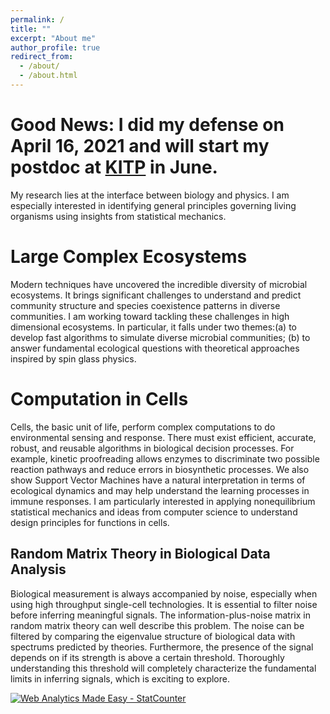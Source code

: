 ```yaml
---
permalink: /
title: ""
excerpt: "About me"
author_profile: true
redirect_from: 
  - /about/
  - /about.html
---
```


Good News: I did my defense on April 16, 2021 and will start my postdoc at [KITP](https://www.kitp.ucsb.edu/) in June.
======

My research lies at the interface between biology and physics. I am especially interested in identifying general principles governing living organisms using insights from statistical mechanics.

Large Complex Ecosystems
======
Modern techniques have uncovered the incredible diversity of microbial ecosystems. It brings significant challenges to understand and predict community structure and species coexistence patterns in diverse communities. I am working toward tackling these challenges in high dimensional ecosystems. In particular, it falls under two themes:(a) to develop fast algorithms to simulate diverse microbial communities; (b) to answer fundamental ecological questions with theoretical approaches inspired by spin glass physics.

Computation in Cells
======
Cells, the basic unit of life, perform complex computations to do environmental sensing and response. There must exist efficient, accurate, robust, and reusable algorithms in biological decision processes. For example, kinetic proofreading allows enzymes to discriminate two possible reaction pathways and reduce errors in biosynthetic processes. We also show Support Vector Machines have a natural interpretation in terms of ecological dynamics and may help understand the learning processes in immune responses. I am particularly interested in applying nonequilibrium statistical mechanics and ideas from computer science to understand design principles for functions in cells.


Random Matrix Theory in Biological Data Analysis
------
Biological measurement is always accompanied by noise, especially when using high throughput single-cell technologies. It is essential to filter noise before inferring meaningful signals. The information-plus-noise matrix in random matrix theory can well describe this problem. The noise can be filtered by comparing the eigenvalue structure of biological data with spectrums predicted by theories.  Furthermore, the presence of the signal depends on if its strength is above a certain threshold. Thoroughly understanding this threshold will completely characterize the fundamental limits in inferring signals, which is exciting to explore.


<!-- Default Statcounter code for Github webpage
https://wenping-cui.github.io/ -->
<script type="text/javascript">
var sc_project=12455467; 
var sc_invisible=1; 
var sc_security="4f402f9f"; 
</script>
<script type="text/javascript"
src="https://www.statcounter.com/counter/counter.js"
async></script>
<noscript><div class="statcounter"><a title="Web Analytics
Made Easy - StatCounter" href="https://statcounter.com/"
target="_blank"><img class="statcounter"
src="https://c.statcounter.com/12455467/0/4f402f9f/1/"
alt="Web Analytics Made Easy -
StatCounter"></a></div></noscript>
<!-- End of Statcounter Code -->